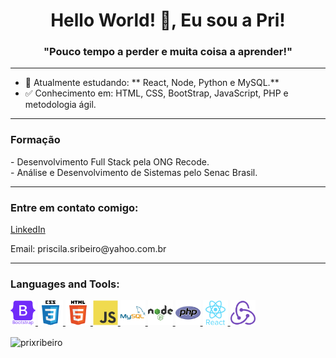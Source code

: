 <h1 align="center">Hello World! 👋, Eu sou a Pri! </h1>
<h3 align="center"> "Pouco tempo a perder e muita coisa a aprender!" </h3>
<hr />

- 🌱 Atualmente estudando: ** React, Node, Python e MySQL.**
- ✅ Conhecimento em: HTML, CSS, BootStrap, JavaScript, PHP e metodologia ágil.
 <hr />
 
<h3> Formação </h3>
- Desenvolvimento Full Stack pela ONG Recode. <br />
- Análise e Desenvolvimento de Sistemas pelo Senac Brasil.

<hr />

<h3 align="left">Entre em contato comigo:</h3>
<p align="left">
<a href="https://www.linkedin.com/in/priscila-ribeiro-998412189/" target="blank">LinkedIn</a>
</p>
<p align="left"> Email: priscila.sribeiro@yahoo.com.br </p>

<hr />
<h3 align="left">Languages and Tools:</h3>
<p align="left"> <a href="https://getbootstrap.com" target="_blank"> <img src="https://raw.githubusercontent.com/devicons/devicon/master/icons/bootstrap/bootstrap-plain-wordmark.svg" alt="bootstrap" width="40" height="40"/> </a> <a href="https://www.w3schools.com/css/" target="_blank"> <img src="https://raw.githubusercontent.com/devicons/devicon/master/icons/css3/css3-original-wordmark.svg" alt="css3" width="40" height="40"/> </a> <a href="https://www.w3.org/html/" target="_blank"> <img src="https://raw.githubusercontent.com/devicons/devicon/master/icons/html5/html5-original-wordmark.svg" alt="html5" width="40" height="40"/> </a> <a href="https://developer.mozilla.org/en-US/docs/Web/JavaScript" target="_blank"> <img src="https://raw.githubusercontent.com/devicons/devicon/master/icons/javascript/javascript-original.svg" alt="javascript" width="40" height="40"/> </a> <a href="https://www.mysql.com/" target="_blank"> <img src="https://raw.githubusercontent.com/devicons/devicon/master/icons/mysql/mysql-original-wordmark.svg" alt="mysql" width="40" height="40"/> </a> <a href="https://nodejs.org" target="_blank"> <img src="https://raw.githubusercontent.com/devicons/devicon/master/icons/nodejs/nodejs-original-wordmark.svg" alt="nodejs" width="40" height="40"/> </a> <a href="https://www.php.net" target="_blank"> <img src="https://raw.githubusercontent.com/devicons/devicon/master/icons/php/php-original.svg" alt="php" width="40" height="40"/> </a> <a href="https://reactjs.org/" target="_blank"> <img src="https://raw.githubusercontent.com/devicons/devicon/master/icons/react/react-original-wordmark.svg" alt="react" width="40" height="40"/> </a> <a href="https://redux.js.org" target="_blank"> <img src="https://raw.githubusercontent.com/devicons/devicon/master/icons/redux/redux-original.svg" alt="redux" width="40" height="40"/> </a> </p>

<p><img align="center" src="https://github-readme-stats.vercel.app/api/top-langs?username=prixribeiro&show_icons=true&locale=en&layout=compact" alt="prixribeiro" /></p>

